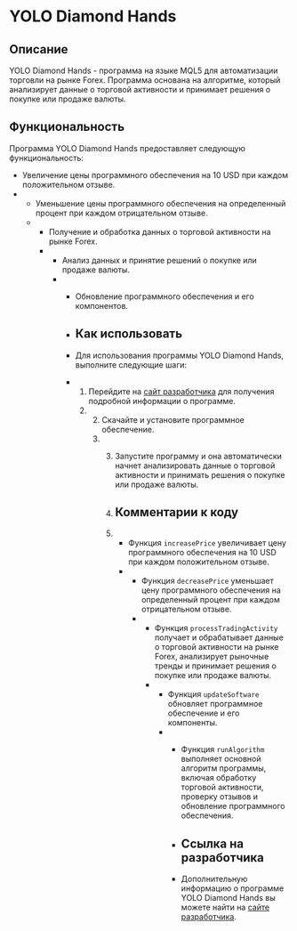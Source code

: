 # YOLO Diamond Hands

## Описание

YOLO Diamond Hands - программа на языке MQL5 для автоматизации торговли на рынке Forex. Программа основана на алгоритме, который анализирует данные о торговой активности и принимает решения о покупке или продаже валюты.

## Функциональность

Программа YOLO Diamond Hands предоставляет следующую функциональность:

- Увеличение цены программного обеспечения на 10 USD при каждом положительном отзыве.
- - Уменьшение цены программного обеспечения на определенный процент при каждом отрицательном отзыве.
  - - Получение и обработка данных о торговой активности на рынке Forex.
    - - Анализ данных и принятие решений о покупке или продаже валюты.
      - - Обновление программного обеспечения и его компонентов.
       
        - ## Как использовать
       
        - Для использования программы YOLO Diamond Hands, выполните следующие шаги:
       
        - 1. Перейдите на [сайт разработчика](https://forexroboteasy.com/forex-robot-review/yolo-diamond-hands-review-price-driven-forex-software-upgrade/) для получения подробной информации о программе.
          2. 2. Скачайте и установите программное обеспечение.
             3. 3. Запустите программу и она автоматически начнет анализировать данные о торговой активности и принимать решения о покупке или продаже валюты.
               
                4. ## Комментарии к коду
               
                5. - Функция `increasePrice` увеличивает цену программного обеспечения на 10 USD при каждом положительном отзыве.
                   - - Функция `decreasePrice` уменьшает цену программного обеспечения на определенный процент при каждом отрицательном отзыве.
                     - - Функция `processTradingActivity` получает и обрабатывает данные о торговой активности на рынке Forex, анализирует рыночные тренды и принимает решения о покупке или продаже валюты.
                       - - Функция `updateSoftware` обновляет программное обеспечение и его компоненты.
                         - - Функция `runAlgorithm` выполняет основной алгоритм программы, включая обработку торговой активности, проверку отзывов и обновление программного обеспечения.
                          
                           - ## Ссылка на разработчика
                          
                           - Дополнительную информацию о программе YOLO Diamond Hands вы можете найти на [сайте разработчика](https://forexroboteasy.com/forex-robot-review/yolo-diamond-hands-review-price-driven-forex-software-upgrade/).
